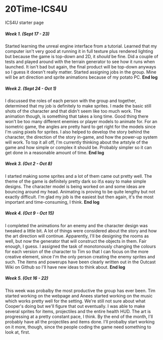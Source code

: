 # 20Time-ICS4U
ICS4U starter page

##### Week 1. (Sept 17 - 23)
Started learning the unreal engine interface from a tutorial. Learned that my computer isn't very good at running it in full texture plus rendered lighting but because the game is top-down and 2D, it _should_ be fine. Did a couple of tests and played around with the terrain generator to see how it runs when launched. It isn't bad but again, the final product will be top-down anyways so I guess it doesn't really matter. Started assigning jobs in the group. Mine will be art direction and sprite animations because of my potato PC. **End log**


##### Week 2. (Sept 24 - Oct 1)
I discussed the roles of each person with the group and together, determined that my job is definitely to make sprites. I made the basic still shots of the character and that didn't seem like too much work. The animation though, is something that takes a long time. Good thing there won't be too many different enemies or player models to animate for. For an isometric game, the angles are pretty hard to get right for the models since I'm using pixels for sprites. I also helped to develop the story behind the character, the direction of the story in-game, and how the power-up system will work. To top it all off, I'm currently thinking about the artstyle of the game and how simple or complex it should be. Probably simpler so it can get done in a reasonable amount of time. **End log**



##### Week 3. (Oct 2 - Oct 8)
I started making some sprites and a lot of them came out pretty well. The theme of the game is definitely pretty dark so it\s easy to make simple designs. The character model is being worked on and some ideas are bouncing around my head. Animating is proving to be quite lengthy but not exactly difficult. I'm glad my job is the easiest but then again, it's the most important and time-consuming, I think. **End log**


##### Week 4. (Oct 9 - Oct 15)
I completed the animations for an enemy and the character design was tweaked a little bit. A lot of things were considered about the story and how the art direction will continue. Apparently, I'll be designing the rooms as well, but now the generator that will construct the objects in them. Fair enough, I guess. I assigned the task of monotonously changing the colours for each version of the character to Tim so that I can focus on the more creative element, since I'm the only person creating the enemy sprites and such. The items and powerups have been clearly written out in the Outcast Wiki on Github so I'll have new ideas to think about. **End log**



##### Week 5. (Oct 16 - 22)
This week was probalby the most productive the group has ever been. Tim started working on the webpage and Anees started working on the music which works pretty well for the setting. We're still not sure about what Cooper's doing but we'll figure that out eventually. I was able to make several sprites for items, projectiles and the entire health HUD. The art is progressing at a pretty constant pace, I think. By the end of the month, I'll probably have all the projectiles and items done. I'll probalby start working on it more, though, since the people coding the game need something to look at, first.
